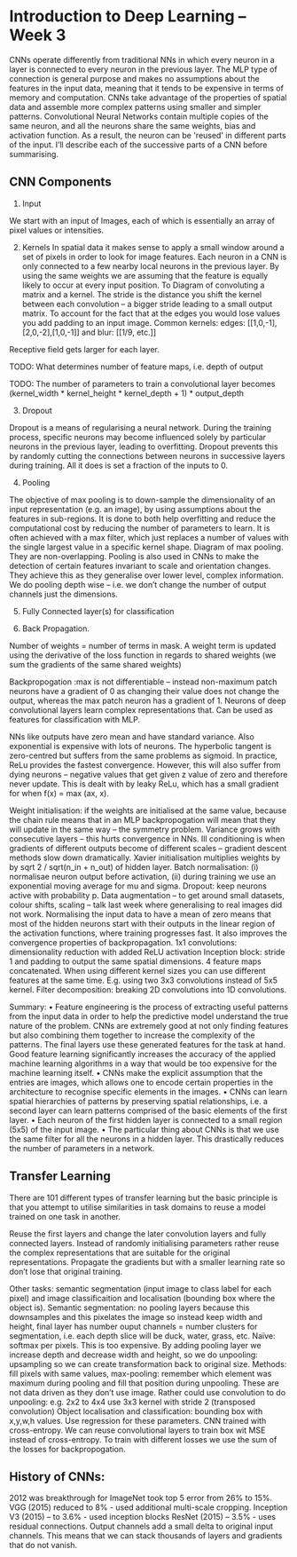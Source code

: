 # Introduction to Deep Learning – Week 3

CNNs operate differently from traditional NNs in which every neuron in a layer is connected to every neuron in the previous layer. The MLP type of connection is general purpose and makes no assumptions about the features in the input data, meaning that it tends to be expensive in terms of memory and computation. CNNs take advantage of the properties of spatial data and assemble more complex patterns using smaller and simpler patterns. Convolutional Neural Networks contain multiple copies of the same neuron, and all the neurons share the same weights, bias and activation function. As a result, the neuron can be 'reused' in different parts of the input. 
I’ll describe each of the successive parts of a CNN before summarising.

## CNN Components

1.	Input

We start with an input of Images, each of which is essentially an array of pixel values or intensities.

2.	Kernels
In spatial data it makes sense to apply a small window around a set of pixels in order to look for image features. Each neuron in a CNN is only connected to a few nearby local neurons in the previous layer. By using the same weights we are assuming that the feature is equally likely to occur at every input position. To 
Diagram of convoluting a matrix and a kernel.
The stride is the distance you shift the kernel between each convolution – a bigger stride leading to a small output matrix.
To account for the fact that at the edges you would lose values you add padding to an input image.
Common kernels: edges: [[1,0,-1],[2,0,-2],[1,0,-1]] and blur: [[1/9, etc.]]

Receptive field gets larger for each layer.

TODO: What determines number of feature maps, i.e. depth of output

TODO: The number of parameters to train a convolutional layer becomes (kernel_width * kernel_height * kernel_depth + 1) * output_depth

3.	Dropout

Dropout is a means of regularising a neural network. During the training process, specific neurons may become influenced solely by particular neurons in the previous layer, leading to overfitting. Dropout prevents this by randomly cutting the connections between neurons in successive layers during training. All it does is set a fraction of the inputs to 0.

4.	Pooling

The objective of max pooling is to down-sample the dimensionality of an input representation (e.g. an image), by using assumptions about the features in sub-regions. It is done to both help overfitting and reduce the computational cost by reducing the number of parameters to learn. It is often achieved with a max filter, which just replaces a number of values with the single largest value in a specific kernel shape. 
Diagram of max pooling.
They are non-overlapping. Pooling is also used in CNNs to make the detection of certain features invariant to scale and orientation changes. They achieve this as they generalise over lower level, complex information. 
We do pooling depth wise – i.e. we don’t change the number of output channels just the dimensions.

5.	Fully Connected layer(s) for classification

6.	Back Propagation.

Number of weights = number of terms in mask. A weight term is updated using the derivative of the loss function in regards to shared weights (we sum the gradients of the same shared weights)

Backpropogation :max is not differentiable – instead non-maximum patch neurons have a gradient of 0 as changing their value does not change the output, whereas the max patch neuron has a gradient of 1. Neurons of deep convolutional layers learn complex representations that. Can be used as features for classification with MLP.

NNs like outputs have zero mean and have standard variance. Also exponential is expensive with lots of neurons. The hyperbolic tangent is zero-centred but suffers from the same problems as sigmoid. In practice, ReLu provides the fastest convergence. However, this will also suffer from dying neurons – negative values that get given z value of zero and therefore never update. This is dealt with by leaky ReLu, which has a small gradient for when f(x) = max (ax, x).

Weight initialisation: if the weights are initialised at the same value, because the chain rule means that in an MLP backpropogation will mean that they will update in the same way – the symmetry problem. Variance grows with consecutive layers – this hurts convergence in NNs. Ill conditioning is when gradients of different outputs become of different scales – gradient descent methods slow down dramatically. Xavier initialisation multiplies weights by by sqrt 2 / sqrt(n_in + n_out) of hidden layer. Batch normalisation: (i) normalisae neuron output before activation, (ii) during training we use an exponential moving average for mu and sigma. Dropout: keep neurons active with probability p. Data augmentation – to get around small datasets, colour shifts, scaling – talk last week where generalising to real images did not work.
Normalising the input data to have a mean of zero means that most of the hidden neurons start with their outputs in the linear region of the activation functions, where training progresses fast. It also improves the convergence properties of backpropagation.
1x1 convolutions: dimensionality reduction with added ReLU activation
Inception block: stride 1 and padding to output the same spatial dimensions. 4 feature maps concatenated. When using different kernel sizes you can use different features at the same time. E.g. using two 3x3 convolutions instead of 5x5 kernel.
Filter decomposition: breaking 2D convolutions into 1D convolutions. 

Summary:
•	Feature engineering is the process of extracting useful patterns from the input data in order to help the predictive model understand the true nature of the problem. CNNs are extremely good at not only finding features but also combining them together to increase the complexity of the patterns. The final layers use these generated features for the task at hand. Good feature learning significantly increases the accuracy of the applied machine learning algorithms in a way that would be too expensive for the machine learning itself.
•	CNNs make the explicit assumption that the entries are images, which allows one to encode certain properties in the architecture to recognise specific elements in the images.
•	CNNs can learn spatial hierarchies of patterns by preserving spatial relationships, i.e. a second layer can learn patterns comprised of the basic elements of the first layer.
•	Each neuron of the first hidden layer is connected to a small region (5x5) of the input image.
•	The particular thing about CNNs is that we use the same filter for all the neurons in a hidden layer. This drastically reduces the number of parameters in a network.

## Transfer Learning

There are 101 different types of transfer learning but the basic principle is that you attempt to utilise similarities in task domains to reuse a model trained on one task in another.

Reuse the first layers and change the later convolution layers and fully connected layers. Instead of randomly initialising parameters rather reuse the complex representations that are suitable for the original representations. Propagate the gradients but with a smaller learning rate so don’t lose that original training. 

Other tasks: semantic segmentation (input image to class label for each pixel) and image classificaition and localisation (bounding box where the object is). 
Semantic segmentation: no pooling layers because this downsamples and this pixelates the image so instead keep width and height, final layer has number ouput channels = number clusters for segmentation, i.e. each depth slice will be duck, water, grass, etc. Naïve: softmax per pixels. This is too expensive. By adding pooling layer we increase depth and decrease width and height, so we do unpooling: upsampling so we can create transformation back to original size. Methods: fill pixels with same values, max-pooling: remember which element was maximum during pooling and fill that position during unpooling. These are not data driven as they don’t use image. Rather could use convolution to do unpooling: e.g. 2x2 to 4x4 use 3x3 kernel with stride 2 (transposed convolution) 
Object localisation and classification: bounding box with x,y,w,h values. Use regression for these parameters. CNN trained with cross-entropy. We can reuse convolutional layers to train box wit MSE instead of cross-entropy. To train with different losses we use the sum of the losses for backpropogation. 



## History of CNNs:

2012 was breakthrough for ImageNet took top 5 error from 26% to 15%. 
VGG (2015) reduced to 8% - used additional multi-scale cropping.
Inception V3 (2015) – to 3.6% -  used inception blocks
ResNet (2015) – 3.5% - uses residual connections. Output channels add a small delta to original input channels. This means that we can stack thousands of layers and gradients that do not vanish.

